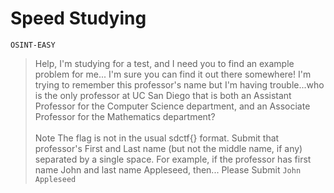# Speed Studying
`OSINT-EASY`
> Help, I'm studying for a test, and I need you to find an example problem for me... I'm sure you can find it out there somewhere! I'm trying to remember this professor's name but I'm having trouble...who is the only professor at UC San Diego that is both an Assistant Professor for the Computer Science department, and an Associate Professor for the Mathematics department?<br><br>
> Note
The flag is not in the usual sdctf{} format. Submit that professor's First and Last name (but not the middle name, if any) separated by a single space. For example, if the professor has first name John and last name Appleseed, then...
Please Submit
`John Appleseed`
